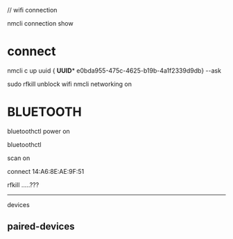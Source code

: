 // wifi connection



nmcli connection show



# connect
nmcli c up uuid { **UUID*** e0bda955-475c-4625-b19b-4a1f2339d9db} --ask





sudo rfkill unblock wifi
nmcli networking on



# BLUETOOTH

bluetoothctl power on

bluetoothctl

scan on

connect 14:A6:8E:AE:9F:51 <tecno square1>




rfkill .....???


---------------------------
devices

paired-devices
--------------------------


